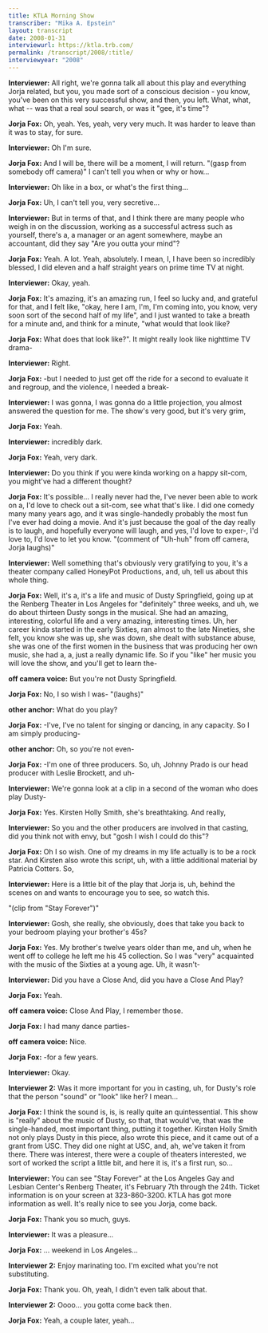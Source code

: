 ```yaml
---
title: KTLA Morning Show
transcriber: "Mika A. Epstein"
layout: transcript
date: 2008-01-31
interviewurl: https://ktla.trb.com/
permalink: /transcript/2008/:title/
interviewyear: "2008"
---
```


**Interviewer:** All right, we're gonna talk all about this play and everything Jorja related, but you, you made sort of a conscious decision - you know, you've been on this very successful show, and then, you left. What, what, what -- was that a real soul search, or was it "gee, it's time"?

**Jorja Fox:** Oh, yeah. Yes, yeah, very very much. It was harder to leave than it was to stay, for sure.

**Interviewer:** Oh I'm sure.

**Jorja Fox:** And I will be, there will be a moment, I will return. "(gasp from somebody off camera)" I can't tell you when or why or how...

**Interviewer:** Oh like in a box, or what's the first thing...

**Jorja Fox:** Uh, I can't tell you, very secretive...

**Interviewer:** But in terms of that, and I think there are many people who weigh in on the discussion, working as a successful actress such as yourself, there's a, a manager or an agent somewhere, maybe an accountant, did they say "Are you outta your mind"?

**Jorja Fox:** Yeah. A lot. Yeah, absolutely. I mean, I, I have been so incredibly blessed, I did eleven and a half straight years on prime time TV at night.

**Interviewer:** Okay, yeah.

**Jorja Fox:** It's amazing, it's an amazing run, I feel so lucky and, and grateful for that, and I felt like, "okay, here I am, I'm, I'm coming into, you know, very soon sort of the second half of my life", and I just wanted to take a breath for a minute and, and think for a minute, "what would that look like?

**Jorja Fox:** What does that look like?". It might really look like nighttime TV drama-

**Interviewer:** Right.

**Jorja Fox:** -but I needed to just get off the ride for a second to evaluate it and regroup, and the violence, I needed a break-

**Interviewer:** I was gonna, I was gonna do a little projection, you almost answered the question for me. The show's very good, but it's very grim,

**Jorja Fox:** Yeah.

**Interviewer:** incredibly dark.

**Jorja Fox:** Yeah, very dark.

**Interviewer:** Do you think if you were kinda working on a happy sit-com, you might've had a different thought?

**Jorja Fox:** It's possible... I really never had the, I've never been able to work on a, I'd love to check out a sit-com, see what that's like. I did one comedy many many years ago, and it was single-handedly probably the most fun I've ever had doing a movie. And it's just because the goal of the day really is to laugh, and hopefully everyone will laugh, and yes, I'd love to exper-, I'd love to, I'd love to let you know. "(comment of "Uh-huh" from off camera, Jorja laughs)"

**Interviewer:** Well something that's obviously very gratifying to you, it's a theater company called HoneyPot Productions, and, uh, tell us about this whole thing.

**Jorja Fox:** Well, it's a, it's a life and music of Dusty Springfield, going up at the Renberg Theater in Los Angeles for "definitely" three weeks, and uh, we do about thirteen Dusty songs in the musical. She had an amazing, interesting, colorful life and a very amazing, interesting times. Uh, her career kinda started in the early Sixties, ran almost to the late Nineties, she felt, you know she was up, she was down, she dealt with substance abuse, she was one of the first women in the business that was producing her own music, she had a, a, just a really dynamic life. So if you "like" her music you will love the show, and you'll get to learn the-

**off camera voice:** But you're not Dusty Springfield.

**Jorja Fox:** No, I so wish I was- "(laughs)"

**other anchor:** What do you play?

**Jorja Fox:** -I've, I've no talent for singing or dancing, in any capacity. So I am simply producing-

**other anchor:** Oh, so you're not even-

**Jorja Fox:** -I'm one of three producers. So, uh, Johnny Prado is our head producer with Leslie Brockett, and uh-

**Interviewer:** We're gonna look at a clip in a second of the woman who does play Dusty-

**Jorja Fox:** Yes. Kirsten Holly Smith, she's breathtaking. And really,

**Interviewer:** So you and the other producers are involved in that casting, did you think not with envy, but "gosh I wish I could do this"?

**Jorja Fox:** Oh I so wish. One of my dreams in my life actually is to be a rock star. And Kirsten also wrote this script, uh, with a little additional material by Patricia Cotters. So,

**Interviewer:** Here is a little bit of the play that Jorja is, uh, behind the scenes on and wants to encourage you to see, so watch this.

"(clip from "Stay Forever")"

**Interviewer:** Gosh, she really, she obviously, does that take you back to your bedroom playing your brother's 45s?

**Jorja Fox:** Yes. My brother's twelve years older than me, and uh, when he went off to college he left me his 45 collection. So I was "very" acquainted with the music of the Sixties at a young age. Uh, it wasn't-

**Interviewer:** Did you have a Close And, did you have a Close And Play?

**Jorja Fox:** Yeah.

**off camera voice:** Close And Play, I remember those.

**Jorja Fox:** I had many dance parties-

**off camera voice:** Nice.

**Jorja Fox:** -for a few years.

**Interviewer:** Okay.

**Interviewer 2:** Was it more important for you in casting, uh, for Dusty's role that the person "sound" or "look" like her? I mean...

**Jorja Fox:** I think the sound is, is, is really quite an quintessential. This show is "really" about the music of Dusty, so that, that would've, that was the single-handed, most important thing, putting it together. Kirsten Holly Smith not only plays Dusty in this piece, also wrote this piece, and it came out of a grant from USC. They did one night at USC, and, ah, we've taken it from there. There was interest, there were a couple of theaters interested, we sort of worked the script a little bit, and here it is, it's a first run, so...

**Interviewer:** You can see "Stay Forever" at the Los Angeles Gay and Lesbian Center's Renberg Theater, it's February 7th through the 24th. Ticket information is on your screen at 323-860-3200. KTLA has got more information as well. It's really nice to see you Jorja, come back.

**Jorja Fox:** Thank you so much, guys.

**Interviewer:** It was a pleasure...

**Jorja Fox:** ... weekend in Los Angeles...

**Interviewer 2:** Enjoy marinating too. I'm excited what you're not substituting.

**Jorja Fox:** Thank you. Oh, yeah, I didn't even talk about that.

**Interviewer 2:** Oooo... you gotta come back then.

**Jorja Fox:** Yeah, a couple later, yeah...
